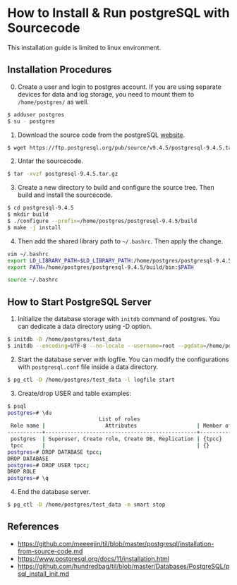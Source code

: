 # How to Install & Run postgreSQL with Sourcecode
This installation guide is limited to linux environment.

## Installation Procedures
0. Create a user and login to postgres account. If you are using separate devices for data and log storage, you need to mount them to ```/home/postgres/``` as well.
```bash
$ adduser postgres
$ su - postgres
```

1. Download the source code from the postgreSQL [website](https://www.postgresql.org/ftp/source/).
```bash
$ wget https://ftp.postgresql.org/pub/source/v9.4.5/postgresql-9.4.5.tar.gz
```

2. Untar the sourcecode.
```bash
$ tar -xvzf postgresql-9.4.5.tar.gz 
```

3. Create a new directory to build and configure the source tree. Then build and install the sourcecode.
```bash
$ cd postgresql-9.4.5
$ mkdir build
$ ./configure --prefix=/home/postgres/postgresql-9.4.5/build
$ make -j install
```

4. Then add the shared library path to ```~/.bashrc```. Then apply the change.
```bash
vim ~/.bashrc
export LD_LIBRARY_PATH=$LD_LIBRARY_PATH:/home/postgres/postgresql-9.4.5/build/lib
export PATH=/home/postgres/postgresql-9.4.5/build/bin:$PATH

source ~/.bashrc
```

## How to Start PostgreSQL Server
1. Initialize the database storage with ```initdb``` command of postgres. You can dedicate a data directory using -D option.
```bash
$ initdb -D /home/postgres/test_data
$ initdb --encoding=UTF-8 --no-locale --username=root --pgdata=/home/postgres/test_data
```

2. Start the database server with logfile. You can modify the configurations with ```postgresql.conf``` file inside a data directory.
```bash
$ pg_ctl -D /home/postgres/test_data -l logfile start
```
3. Create/drop USER and table examples:
```bash
$ psql
postgres=# \du
                             List of roles
 Role name |                   Attributes                   | Member of 
-----------+------------------------------------------------+-----------
 postgres  | Superuser, Create role, Create DB, Replication | {tpcc}
 tpcc      |                                                | {}
postgres=# DROP DATABASE tpcc;
DROP DATABASE
postgres=# DROP USER tpcc;
DROP ROLE
postgres=# \q
```

4. End the database server.
```bash
$ pg_ctl -D /home/postgres/test_data -m smart stop
```

## References
- https://github.com/meeeejin/til/blob/master/postgresql/installation-from-source-code.md
- https://www.postgresql.org/docs/11/installation.html
- https://github.com/hundredbag/til/blob/master/Databases/PostgreSQL/psql_install_init.md
